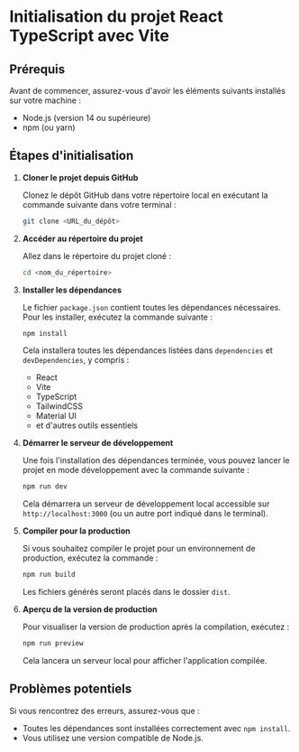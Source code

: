 
# Initialisation du projet React TypeScript avec Vite

## Prérequis

Avant de commencer, assurez-vous d'avoir les éléments suivants installés sur votre machine :
- Node.js (version 14 ou supérieure)
- npm (ou yarn)

## Étapes d'initialisation

1. **Cloner le projet depuis GitHub**

   Clonez le dépôt GitHub dans votre répertoire local en exécutant la commande suivante dans votre terminal :

   ```bash
   git clone <URL_du_dépôt>
   ```

2. **Accéder au répertoire du projet**

   Allez dans le répertoire du projet cloné :

   ```bash
   cd <nom_du_répertoire>
   ```

3. **Installer les dépendances**

   Le fichier `package.json` contient toutes les dépendances nécessaires. Pour les installer, exécutez la commande suivante :

   ```bash
   npm install
   ```

   Cela installera toutes les dépendances listées dans `dependencies` et `devDependencies`, y compris :
   - React
   - Vite
   - TypeScript
   - TailwindCSS
   - Material UI
   - et d'autres outils essentiels

4. **Démarrer le serveur de développement**

   Une fois l'installation des dépendances terminée, vous pouvez lancer le projet en mode développement avec la commande suivante :

   ```bash
   npm run dev
   ```

   Cela démarrera un serveur de développement local accessible sur `http://localhost:3000` (ou un autre port indiqué dans le terminal).

5. **Compiler pour la production**

   Si vous souhaitez compiler le projet pour un environnement de production, exécutez la commande :

   ```bash
   npm run build
   ```

   Les fichiers générés seront placés dans le dossier `dist`.

6. **Aperçu de la version de production**

   Pour visualiser la version de production après la compilation, exécutez :

   ```bash
   npm run preview
   ```

   Cela lancera un serveur local pour afficher l'application compilée.

## Problèmes potentiels

Si vous rencontrez des erreurs, assurez-vous que :
- Toutes les dépendances sont installées correctement avec `npm install`.
- Vous utilisez une version compatible de Node.js.
